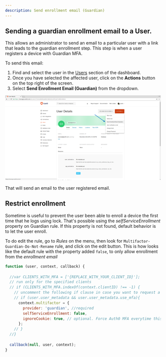 ```yaml
---
description: Send enrollment email (Guardian)
---
```

## Sending a guardian enrollment email to a User.

This allows an administrator to send an email to a particular user with a link that leads to the guardian enrollment step. This step is when a user registers a device with Guardian MFA.  

To send this email:

1. Find and select the user in the [Users](${manage_url}/#/users) section of the dashboard.
2. Once you have selected the affected user, click on the **Actions** button on the top right of the screen. 
3. Select **Send Enrollment Email (Guardian)** from the dropdown.

 ![](/media/articles/mfa/guardian-send-enrollment-email.png)

That will send an email to the user registered email.

## Restrict enrollment

Sometime is useful to prevent the user been able to enroll a device the first time that he logs using lock. That's possible using the _selfServiceEnrollment_ property on Guardian rule. If this property is not found, default behavior is to let the user enroll.

To do edit the rule, go to _Rules_ on the menu, then look for `Multifactor-Guardian-Do-Not-Rename` rule, and click on the edit button.
This is how looks like the default rule with the property added `false`, to only allow enrollment from the _enrollment email_

```js
function (user, context, callback) {

  //var CLIENTS_WITH_MFA = ['{REPLACE_WITH_YOUR_CLIENT_ID}'];
  // run only for the specified clients
  // if (CLIENTS_WITH_MFA.indexOf(context.clientID) !== -1) {
    // uncomment the following if clause in case you want to request a second factor only from user's that have user_metadata.use_mfa === true
    // if (user.user_metadata && user.user_metadata.use_mfa){
      context.multifactor = {
        provider: 'guardian', //required
        selfServiceEnrollment: false, 
        ignoreCookie: true, // optional. Force Auth0 MFA everytime this rule runs. Defaults to false. if accepted by users the cookie lasts for 30 days (this cannot be changed)
      };
    // }
  //}

  callback(null, user, context);
}
```

